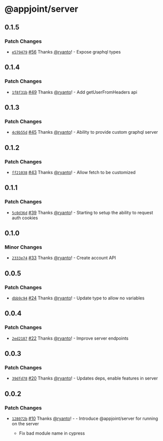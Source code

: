 # @appjoint/server

## 0.1.5

### Patch Changes

- [`e579479`](https://github.com/ryanto/appjoint/commit/e579479851b23d71f8d26dc56af0becccc64eb0a) [#56](https://github.com/ryanto/appjoint/pull/56) Thanks [@ryanto](https://github.com/ryanto)! - Expose graphql types

## 0.1.4

### Patch Changes

- [`1f8f31b`](https://github.com/ryanto/appjoint/commit/1f8f31b6367a477c10543310380c55ad31923bdc) [#49](https://github.com/ryanto/appjoint/pull/49) Thanks [@ryanto](https://github.com/ryanto)! - Add getUserFromHeaders api

## 0.1.3

### Patch Changes

- [`4c9b55d`](https://github.com/ryanto/appjoint/commit/4c9b55dabf6484c106e00c5f8e4cd35edc0e24bf) [#45](https://github.com/ryanto/appjoint/pull/45) Thanks [@ryanto](https://github.com/ryanto)! - Ability to provide custom graphql server

## 0.1.2

### Patch Changes

- [`ff21038`](https://github.com/ryanto/appjoint/commit/ff2103840486a569b250f1ce83fed855a8c38be9) [#43](https://github.com/ryanto/appjoint/pull/43) Thanks [@ryanto](https://github.com/ryanto)! - Allow fetch to be customized

## 0.1.1

### Patch Changes

- [`5c0d36d`](https://github.com/ryanto/appjoint/commit/5c0d36de4113c7d44b3c10e2198fd36a871eec6b) [#39](https://github.com/ryanto/appjoint/pull/39) Thanks [@ryanto](https://github.com/ryanto)! - Starting to setup the ability to request auth cookies

## 0.1.0

### Minor Changes

- [`2333e74`](https://github.com/ryanto/appjoint/commit/2333e7428203d290957f179f66a8561b54afae88) [#33](https://github.com/ryanto/appjoint/pull/33) Thanks [@ryanto](https://github.com/ryanto)! - Create account API

## 0.0.5

### Patch Changes

- [`dbb9c94`](https://github.com/ryanto/appjoint/commit/dbb9c94f9b8fd730f873d399dc60ff82984c68cb) [#24](https://github.com/ryanto/appjoint/pull/24) Thanks [@ryanto](https://github.com/ryanto)! - Update type to allow no variables

## 0.0.4

### Patch Changes

- [`2ed2187`](https://github.com/ryanto/appjoint/commit/2ed21870d648745b2d701efb1b8460ad920a00e8) [#22](https://github.com/ryanto/appjoint/pull/22) Thanks [@ryanto](https://github.com/ryanto)! - Improve server endpoints

## 0.0.3

### Patch Changes

- [`39dfd78`](https://github.com/ryanto/appjoint/commit/39dfd78970b1c1c6529c15a885efdc0ea117fcb7) [#20](https://github.com/ryanto/appjoint/pull/20) Thanks [@ryanto](https://github.com/ryanto)! - Updates deps, enable features in server

## 0.0.2

### Patch Changes

- [`128072b`](https://github.com/ryanto/appjoint/commit/128072b6917bb80c1a3379f298f054f97319405b) [#10](https://github.com/ryanto/appjoint/pull/10) Thanks [@ryanto](https://github.com/ryanto)! - - Introduce @appjoint/server for running on the server

  - Fix bad module name in cypress
